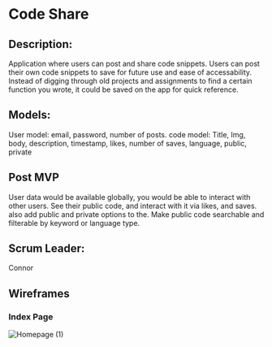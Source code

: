 # Code Share

## Description:

Application where users can post and share code snippets. Users can post their own code snippets to save for future use and ease of accessability. Instead of digging through old projects and assignments to find a certain function you wrote, it could be saved on the app for quick reference.

## Models:

User model: email, password, number of posts.
code model: Title, Img, body, description, timestamp, likes, number of saves, language, public, private

## Post MVP

User data would be available globally, you would be able to interact with other users. See their public code, and interact with it via likes, and saves. also add public and private options to the. Make public code searchable and filterable by keyword or language type.

## Scrum Leader:

Connor

## Wireframes

### Index Page

![Homepage (1)](https://user-images.githubusercontent.com/58124052/82001132-0417a600-9620-11ea-9680-9aabbaea4b74.png)

